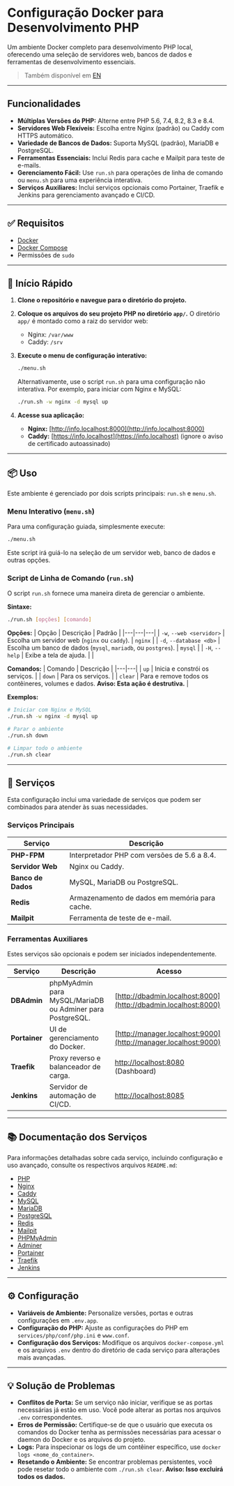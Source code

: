 # Configuração Docker para Desenvolvimento PHP

Um ambiente Docker completo para desenvolvimento PHP local, oferecendo uma seleção de servidores web, bancos de dados e ferramentas de desenvolvimento essenciais.

> Também disponível em [EN](./README.md)

---

## Funcionalidades

- **Múltiplas Versões do PHP:** Alterne entre PHP 5.6, 7.4, 8.2, 8.3 e 8.4.
- **Servidores Web Flexíveis:** Escolha entre Nginx (padrão) ou Caddy com HTTPS automático.
- **Variedade de Bancos de Dados:** Suporta MySQL (padrão), MariaDB e PostgreSQL.
- **Ferramentas Essenciais:** Inclui Redis para cache e Mailpit para teste de e-mails.
- **Gerenciamento Fácil:** Use `run.sh` para operações de linha de comando ou `menu.sh` para uma experiência interativa.
- **Serviços Auxiliares:** Inclui serviços opcionais como Portainer, Traefik e Jenkins para gerenciamento avançado e CI/CD.

---

## ✅ Requisitos

- [Docker](https://docs.docker.com/engine/install/)
- [Docker Compose](https://docs.docker.com/compose/install/)
- Permissões de `sudo`

---

## 🚀 Início Rápido

1.  **Clone o repositório e navegue para o diretório do projeto.**

2.  **Coloque os arquivos do seu projeto PHP no diretório `app/`.**
    O diretório `app/` é montado como a raiz do servidor web:
    - Nginx: `/var/www`
    - Caddy: `/srv`

3.  **Execute o menu de configuração interativo:**
    ```bash
    ./menu.sh
    ```
    Alternativamente, use o script `run.sh` para uma configuração não interativa. Por exemplo, para iniciar com Nginx e MySQL:
    ```bash
    ./run.sh -w nginx -d mysql up
    ```

4.  **Acesse sua aplicação:**
    - **Nginx:** [http://info.localhost:8000](http://info.localhost:8000)
    - **Caddy:** [https://info.localhost](https://info.localhost) (ignore o aviso de certificado autoassinado)

---

## 📦 Uso

Este ambiente é gerenciado por dois scripts principais: `run.sh` e `menu.sh`.

### Menu Interativo (`menu.sh`)

Para uma configuração guiada, simplesmente execute:
```bash
./menu.sh
```
Este script irá guiá-lo na seleção de um servidor web, banco de dados e outras opções.

### Script de Linha de Comando (`run.sh`)

O script `run.sh` fornece uma maneira direta de gerenciar o ambiente.

**Sintaxe:**
```bash
./run.sh [opções] [comando]
```

**Opções:**
| Opção | Descrição | Padrão |
|---|---|---|
| `-w`, `--web <servidor>` | Escolha um servidor web (`nginx` ou `caddy`). | `nginx` |
| `-d`, `--database <db>` | Escolha um banco de dados (`mysql`, `mariadb`, ou `postgres`). | `mysql` |
| `-H`, `--help` | Exibe a tela de ajuda. | |

**Comandos:**
| Comando | Descrição |
|---|---|
| `up` | Inicia e constrói os serviços. |
| `down` | Para os serviços. |
| `clear` | Para e remove todos os contêineres, volumes e dados. **Aviso: Esta ação é destrutiva.** |

**Exemplos:**
```bash
# Iniciar com Nginx e MySQL
./run.sh -w nginx -d mysql up

# Parar o ambiente
./run.sh down

# Limpar todo o ambiente
./run.sh clear
```

---

## 🔧 Serviços

Esta configuração inclui uma variedade de serviços que podem ser combinados para atender às suas necessidades.

### Serviços Principais
| Serviço | Descrição |
|---|---|
| **PHP-FPM** | Interpretador PHP com versões de 5.6 a 8.4. |
| **Servidor Web** | Nginx ou Caddy. |
| **Banco de Dados** | MySQL, MariaDB ou PostgreSQL. |
| **Redis** | Armazenamento de dados em memória para cache. |
| **Mailpit** | Ferramenta de teste de e-mail. |

### Ferramentas Auxiliares
Estes serviços são opcionais e podem ser iniciados independentemente.

| Serviço | Descrição | Acesso |
|---|---|---|
| **DBAdmin** | phpMyAdmin para MySQL/MariaDB ou Adminer para PostgreSQL. | [http://dbadmin.localhost:8000](http://dbadmin.localhost:8000) |
| **Portainer** | UI de gerenciamento do Docker. | [http://manager.localhost:9000](http://manager.localhost:9000) |
| **Traefik** | Proxy reverso e balanceador de carga. | [http://localhost:8080](http://localhost:8080) (Dashboard) |
| **Jenkins** | Servidor de automação de CI/CD. | [http://localhost:8085](http://localhost:8085) |

---

## 📚 Documentação dos Serviços

Para informações detalhadas sobre cada serviço, incluindo configuração e uso avançado, consulte os respectivos arquivos `README.md`:

- [PHP](./services/php/README.md)
- [Nginx](./services/nginx/README.md)
- [Caddy](./services/caddy/README.md)
- [MySQL](./services/mysql/README.md)
- [MariaDB](./services/mariadb/README.md)
- [PostgreSQL](./services/postgres/README.md)
- [Redis](./services/redis/README.md)
- [Mailpit](./services/mailpit/README.md)
- [PHPMyAdmin](./services/phpmyadmin/README.md)
- [Adminer](./services/adminer/README.md)
- [Portainer](./services/portainer/README.md)
- [Traefik](./services/traefik/README.md)
- [Jenkins](./services/jenkins/README.md)

---

## ⚙️ Configuração

- **Variáveis de Ambiente:** Personalize versões, portas e outras configurações em `.env.app`.
- **Configuração do PHP:** Ajuste as configurações do PHP em `services/php/conf/php.ini` e `www.conf`.
- **Configuração dos Serviços:** Modifique os arquivos `docker-compose.yml` e os arquivos `.env` dentro do diretório de cada serviço para alterações mais avançadas.

---

## 💡 Solução de Problemas

- **Conflitos de Porta:** Se um serviço não iniciar, verifique se as portas necessárias já estão em uso. Você pode alterar as portas nos arquivos `.env` correspondentes.
- **Erros de Permissão:** Certifique-se de que o usuário que executa os comandos do Docker tenha as permissões necessárias para acessar o daemon do Docker e os arquivos do projeto.
- **Logs:** Para inspecionar os logs de um contêiner específico, use `docker logs <nome_do_container>`.
- **Resetando o Ambiente:** Se encontrar problemas persistentes, você pode resetar todo o ambiente com `./run.sh clear`. **Aviso: Isso excluirá todos os dados.**
